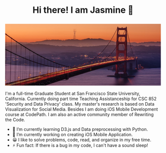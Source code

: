 <h1><p align="center"> Hi there! I am Jasmine 👋 </p></h1>

<p align="center"><img width="600px" height="200px" src="https://github.com/jasjahan/jasjahan/blob/main/SF%20Golden%20Gate.png" /></p>

I'm a full-time Graduate Student at San Francisco State University, California. Currently doing part time Teaching Assistanceship for CSC 852 'Security and Data Privacy' class. My master's research is based on Data Visualization for Social Media. Besides I am doing iOS Mobile Development course at CodePath. I am also an active community member of Rewriting the Code.


- 🌱 I’m currently learning D3.js and Data preprocessing with Python.
- 🔭 I’m currently working on creating iOS Mobile Application.
- 😀 I like to solve problems, code, read, and organize in my free time.
- ⚡ Fun fact: If there is a bug in my code, I can't have a sound sleep!
